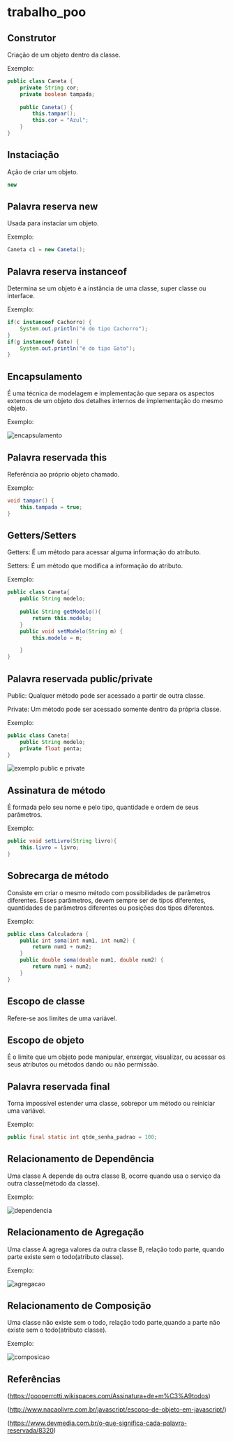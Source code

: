 # trabalho_poo
## Construtor

Criação de um objeto dentro da classe.

Exemplo:

```java
public class Caneta {
	private String cor;
	private boolean tampada;
	
	public Caneta() {
		this.tampar();
		this.cor = "Azul";
	}
}
```
## Instaciação
 
 Ação de criar um objeto.
 
 ```java
 new
 ```
 ## Palavra reserva new
 
 Usada para instaciar um objeto.
 
 Exemplo:
 
 ```java
 Caneta c1 = new Caneta();
```
## Palavra reserva instanceof

Determina se um objeto é a instância de uma classe, super classe ou interface.

Exemplo:

```java
if(c instanceof Cachorro) {
	System.out.println("é do tipo Cachorro");  
}
if(g instanceof Gato) {
	System.out.println("é do tipo Gato");
}
```
## Encapsulamento

É uma técnica de modelagem e implementação que separa os aspectos externos de um objeto dos detalhes internos de implementação do mesmo objeto. 

Exemplo:

![encapsulamento](https://user-images.githubusercontent.com/40281699/41624433-0eb0c2de-73ec-11e8-9dee-dbd35f9e91e3.PNG)

## Palavra reservada this

Referência ao próprio objeto chamado.

Exemplo:

```java
void tampar() {
	this.tampada = true;
}
```
## Getters/Setters

Getters: É um método para acessar alguma informação do atributo. 

Setters: É um método que modifica a informação do atributo.

Exemplo:

```java
public class Caneta{
	public String modelo;
	
	public String getModelo(){
		return this.modelo;
	}
	public void setModelo(String m) {
		this.modelo = m;

	}
}
```
## Palavra reservada public/private

Public: Qualquer método pode ser acessado a partir de outra classe.

Private: Um método pode ser acessado somente dentro da própria classe.

Exemplo:

```java
public class Caneta{
	public String modelo;
	private float ponta;
}
```
![exemplo public e private](https://user-images.githubusercontent.com/40281699/41544742-d6889ec4-72ef-11e8-8367-ba9bcf88dc0b.PNG)

## Assinatura de método

É formada pelo seu nome e pelo tipo, quantidade e ordem de seus parâmetros. 

Exemplo:

```java
public void setLivro(String livro){
	this.livro = livro;
}
```

## Sobrecarga de método

Consiste em criar o mesmo método com possibilidades de parâmetros diferentes. Esses parâmetros, devem sempre ser de tipos diferentes, quantidades de parâmetros diferentes ou posições dos tipos diferentes.

Exemplo:

```java
public class Calculadora {
	public int soma(int num1, int num2) {
		return num1 + num2;
	}
	public double soma(double num1, double num2) {
		return num1 + num2;
	}
}
```
## Escopo de classe

Refere-se aos limites de uma variável.

## Escopo de objeto

É o limite que um objeto pode manipular, enxergar, visualizar, ou acessar os seus atributos ou métodos dando ou não permissão.

## Palavra reservada final

Torna impossível estender uma classe, sobrepor um método ou reiniciar uma variável.

Exemplo:

```java
public final static int qtde_senha_padrao = 100;
```

## Relacionamento de Dependência

Uma classe A depende da outra classe B, ocorre quando usa o serviço da outra classe(método da classe).

Exemplo:

![dependencia](https://user-images.githubusercontent.com/40281699/41542345-1bf1d4ee-72eb-11e8-89ba-8e5ca737d525.PNG)

## Relacionamento de Agregação

Uma classe A agrega valores da outra classe B, relação todo parte, quando parte existe sem o todo(atributo classe).

Exemplo:

![agregacao](https://user-images.githubusercontent.com/40281699/41540458-b5768dd0-72e6-11e8-89b8-287c9f0ba842.PNG)


## Relacionamento de Composição

Uma classe não existe sem o todo, relação todo parte,quando a parte não existe sem o todo(atributo classe).	

Exemplo:

![composicao](https://user-images.githubusercontent.com/40281699/41564452-30e0b0d0-7329-11e8-84c2-1868a653eb3d.PNG)

## Referências

(https://pooperrotti.wikispaces.com/Assinatura+de+m%C3%A9todos)

(http://www.nacaolivre.com.br/javascript/escopo-de-objeto-em-javascript/)

(https://www.devmedia.com.br/o-que-significa-cada-palavra-reservada/8320)


